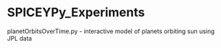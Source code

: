 # SPICEYPy_Experiments

planetOrbitsOverTime.py - interactive model of planets orbiting sun using JPL data

